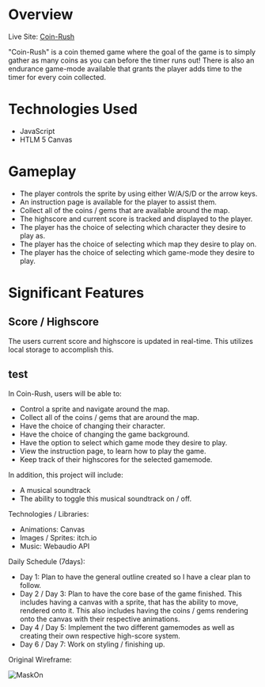 # Overview

Live Site: [Coin-Rush](https://adeshpawaroo.github.io/Coin-Rush/)

"Coin-Rush" is a coin themed game where the goal of the game is to simply gather as many coins as you can before the timer runs out! There is also an endurance game-mode available that grants the player adds time to the timer for every coin collected.

# Technologies Used
- JavaScript
- HTLM 5 Canvas

# Gameplay
- The player controls the sprite by using either W/A/S/D or the arrow keys. 
- An instruction page is available for the player to assist them.
- Collect all of the coins / gems that are available around the map.
- The highscore and current score is tracked and displayed to the player.
- The player has the choice of selecting which character they desire to play as.
- The player has the choice of selecting which map they desire to play on.
- The player has the choice of selecting which game-mode they desire to play.

# Significant Features
## Score / Highscore
The users current score and highscore is updated in real-time. This utilizes local storage to accomplish this.
## test


In Coin-Rush, users will be able to:
- Control a sprite and navigate around the map.
- Collect all of the coins / gems that are around the map.
- Have the choice of changing their character.
- Have the choice of changing the game background.
- Have the option to select which game mode they desire to play.
- View the instruction page, to learn how to play the game.
- Keep track of their highscores for the selected gamemode.

In addition, this project will include:
- A musical soundtrack
- The ability to toggle this musical soundtrack on / off.

Technologies / Libraries:
- Animations: Canvas
- Images / Sprites: itch.io
- Music: Webaudio API

Daily Schedule (7days):
- Day 1: Plan to have the general outline created so I have a clear plan to follow.
- Day 2 / Day 3: Plan to have the core base of the game finished. This includes having a canvas with a sprite, that has the ability to move, rendered onto it. This also includes having the coins / gems rendering onto the canvas with their respective animations.
- Day 4 / Day 5: Implement the two different gamemodes as well as creating their own respective high-score system.
- Day 6 / Day 7: Work on styling / finishing up.

Original Wireframe:

![MaskOn](https://user-images.githubusercontent.com/80853626/136603127-6fce7e0a-58b1-4e7d-a2f0-894775dfd6e9.png)
